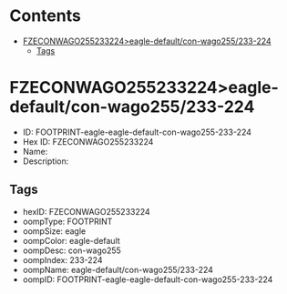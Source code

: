 



Contents
========

* [FZECONWAGO255233224>eagle-default/con-wago255/233-224](#fzeconwago255233224eagle-defaultcon-wago255233-224)
	* [Tags](#tags)

# FZECONWAGO255233224>eagle-default/con-wago255/233-224

- ID: FOOTPRINT-eagle-eagle-default-con-wago255-233-224
- Hex ID: FZECONWAGO255233224
- Name: 
- Description: 

## Tags

- hexID: FZECONWAGO255233224
- oompType: FOOTPRINT
- oompSize: eagle
- oompColor: eagle-default
- oompDesc: con-wago255
- oompIndex: 233-224
- oompName: eagle-default/con-wago255/233-224
- oompID: FOOTPRINT-eagle-eagle-default-con-wago255-233-224
